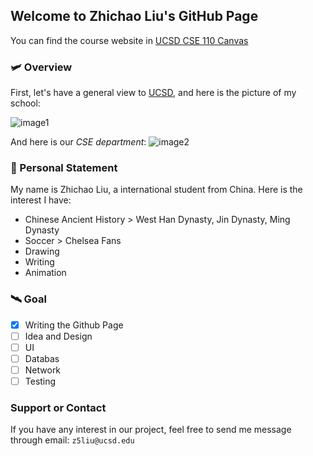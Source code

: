 ## Welcome to Zhichao Liu's GitHub Page

You can find the course website in [UCSD CSE 110 Canvas](https://canvas.ucsd.edu/courses/21783) 

### :small_airplane: Overview

First, let's have a general view to [UCSD](https://ucsd.edu), and here is the picture of my school:

![image1](https://timesofsandiego.com/wp-content/uploads/2020/07/UCSD-UC-San-Diego.jpg)

And here is our *CSE department*:
![image2](https://chronicle.brightspotcdn.com/d3/32/9b1356f80cf89cf03bea8a744cd0/cropped-calit2-3.jpg)


### :rocket: Personal Statement

My name is Zhichao Liu, a international student from China. Here is the interest I have:
- Chinese Ancient History > West Han Dynasty, Jin Dynasty, Ming Dynasty
- Soccer > Chelsea Fans
- Drawing
- Writing 
- Animation 


### :artificial_satellite: Goal

- [x] Writing the Github Page
- [ ] Idea and Design
- [ ] UI
- [ ] Databas
- [ ] Network
- [ ] Testing

### Support or Contact

If you have any interest in our project, feel free to send me message through email: `z5liu@ucsd.edu`
